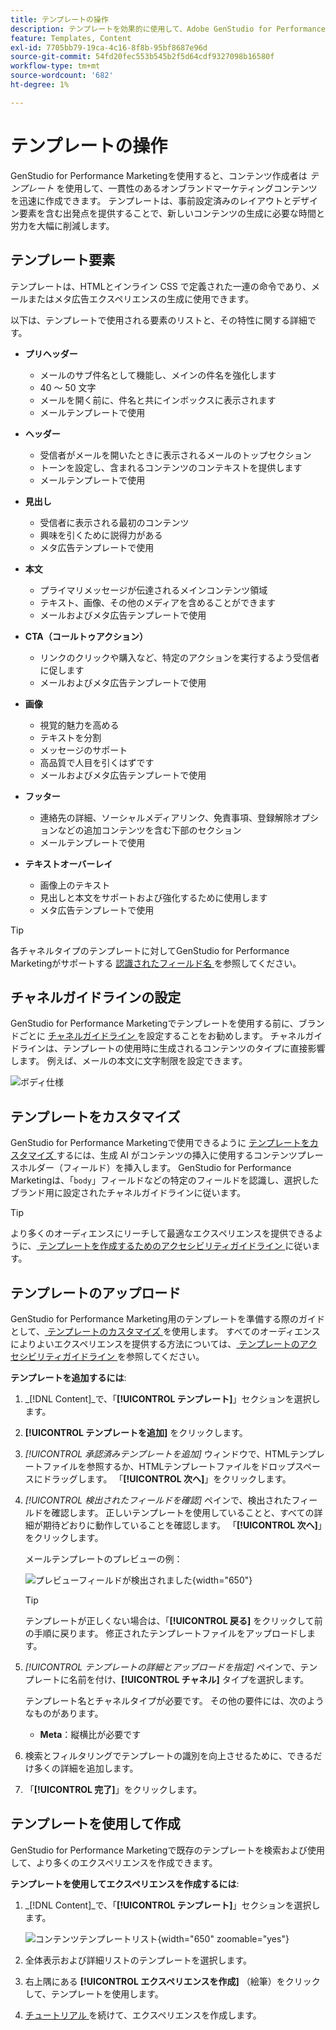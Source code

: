 ```yaml
---
title: テンプレートの操作
description: テンプレートを効果的に使用して、Adobe GenStudio for Performance Marketingのクリエイティブプロセスを効率化する方法を説明します。
feature: Templates, Content
exl-id: 7705bb79-19ca-4c16-8f8b-95bf8687e96d
source-git-commit: 54fd20fec553b545b2f5d64cdf9327098b16580f
workflow-type: tm+mt
source-wordcount: '682'
ht-degree: 1%

---
```


# テンプレートの操作

GenStudio for Performance Marketingを使用すると、コンテンツ作成者は _テンプレート_ を使用して、一貫性のあるオンブランドマーケティングコンテンツを迅速に作成できます。 テンプレートは、事前設定済みのレイアウトとデザイン要素を含む出発点を提供することで、新しいコンテンツの生成に必要な時間と労力を大幅に削減します。

## テンプレート要素

テンプレートは、HTMLとインライン CSS で定義された一連の命令であり、メールまたはメタ広告エクスペリエンスの生成に使用できます。

以下は、テンプレートで使用される要素のリストと、その特性に関する詳細です。

- **プリヘッダー**

   - メールのサブ件名として機能し、メインの件名を強化します
   - 40 ～ 50 文字
   - メールを開く前に、件名と共にインボックスに表示されます
   - メールテンプレートで使用

- **ヘッダー**

   - 受信者がメールを開いたときに表示されるメールのトップセクション
   - トーンを設定し、含まれるコンテンツのコンテキストを提供します
   - メールテンプレートで使用

- **見出し**

   - 受信者に表示される最初のコンテンツ
   - 興味を引くために説得力がある
   - メタ広告テンプレートで使用

- **本文**

   - プライマリメッセージが伝達されるメインコンテンツ領域
   - テキスト、画像、その他のメディアを含めることができます
   - メールおよびメタ広告テンプレートで使用

- **CTA（コールトゥアクション）**

   - リンクのクリックや購入など、特定のアクションを実行するよう受信者に促します
   - メールおよびメタ広告テンプレートで使用

- **画像**

   - 視覚的魅力を高める
   - テキストを分割
   - メッセージのサポート
   - 高品質で人目を引くはずです
   - メールおよびメタ広告テンプレートで使用

- **フッター**

   - 連絡先の詳細、ソーシャルメディアリンク、免責事項、登録解除オプションなどの追加コンテンツを含む下部のセクション
   - メールテンプレートで使用

- **テキストオーバーレイ**

   - 画像上のテキスト
   - 見出しと本文をサポートおよび強化するために使用します
   - メタ広告テンプレートで使用

>[!TIP]
>
>各チャネルタイプのテンプレートに対してGenStudio for Performance Marketingがサポートする [ 認識されたフィールド名 ](customize-template.md#recognized-field-names) を参照してください。

## チャネルガイドラインの設定

GenStudio for Performance Marketingでテンプレートを使用する前に、ブランドごとに [ チャネルガイドライン ](../guidelines/brands.md#channel-guidelines) を設定することをお勧めします。 チャネルガイドラインは、テンプレートの使用時に生成されるコンテンツのタイプに直接影響します。 例えば、メールの本文に文字制限を設定できます。

![ ボディ仕様 ](/help/assets/channel-email-body.png)

## テンプレートをカスタマイズ

GenStudio for Performance Marketingで使用できるように [ テンプレートをカスタマイズ ](customize-template.md) するには、生成 AI がコンテンツの挿入に使用するコンテンツプレースホルダー（フィールド）を挿入します。 GenStudio for Performance Marketingは、「`body`」フィールドなどの特定のフィールドを認識し、選択したブランド用に設定されたチャネルガイドラインに従います。

>[!TIP]
>
>より多くのオーディエンスにリーチして最適なエクスペリエンスを提供できるように、[ テンプレートを作成するためのアクセシビリティガイドライン ](accessibility-for-templates.md) に従います。

## テンプレートのアップロード

GenStudio for Performance Marketing用のテンプレートを準備する際のガイドとして、[ テンプレートのカスタマイズ ](customize-template.md) を使用します。 すべてのオーディエンスによりよいエクスペリエンスを提供する方法については、[ テンプレートのアクセシビリティガイドライン ](accessibility-for-templates.md) を参照してください。

**テンプレートを追加するには**:

1. _[!DNL Content]_で、「**[!UICONTROL テンプレート]**」セクションを選択します。

1. **[!UICONTROL テンプレートを追加]** をクリックします。

1. _[!UICONTROL 承認済みテンプレートを追加]_ ウィンドウで、HTMLテンプレートファイルを参照するか、HTMLテンプレートファイルをドロップスペースにドラッグします。 「**[!UICONTROL 次へ]**」をクリックします。

1. _[!UICONTROL 検出されたフィールドを確認]_ ペインで、検出されたフィールドを確認します。 正しいテンプレートを使用していることと、すべての詳細が期待どおりに動作していることを確認します。 「**[!UICONTROL 次へ]**」をクリックします。

   メールテンプレートのプレビューの例：

   ![ プレビューフィールドが検出されました ](../../assets/template-detected-fields.png){width="650"}

   >[!TIP]
   >
   >テンプレートが正しくない場合は、「**[!UICONTROL 戻る]** をクリックして前の手順に戻ります。 修正されたテンプレートファイルをアップロードします。

1. _[!UICONTROL テンプレートの詳細とアップロードを指定]_ ペインで、テンプレートに名前を付け、**[!UICONTROL チャネル]** タイプを選択します。

   テンプレート名とチャネルタイプが必要です。 その他の要件には、次のようなものがあります。

   - **Meta**：縦横比が必要です
   <!-- - **Display ads**: requires Dimensions -->

1. 検索とフィルタリングでテンプレートの識別を向上させるために、できるだけ多くの詳細を追加します。

1. 「**[!UICONTROL 完了]**」をクリックします。

## テンプレートを使用して作成

GenStudio for Performance Marketingで既存のテンプレートを検索および使用して、より多くのエクスペリエンスを作成できます。

**テンプレートを使用してエクスペリエンスを作成するには**:

1. _[!DNL Content]_で、「**[!UICONTROL テンプレート]**」セクションを選択します。

   ![ コンテンツテンプレートリスト ](../../assets/content-templates.png){width="650" zoomable="yes"}

1. 全体表示および詳細リストのテンプレートを選択します。

1. 右上隅にある **[!UICONTROL エクスペリエンスを作成]** （絵筆）をクリックして、テンプレートを使用します。

1. [ チュートリアル ](/help/tutorials/tutorials.md) を続けて、エクスペリエンスを作成します。
